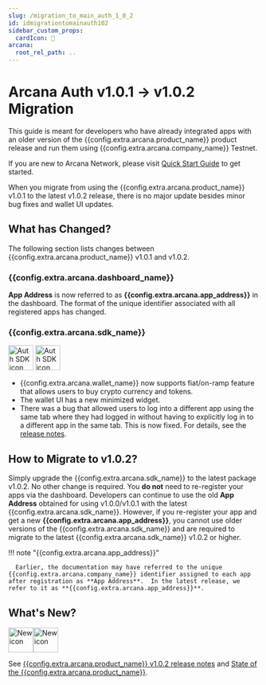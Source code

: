 ```yaml
---
slug: /migration_to_main_auth_1_0_2
id: idmigrationtomainauth102
sidebar_custom_props:
  cardIcon: 📂
arcana:
  root_rel_path: ..
---
```


# Arcana Auth v1.0.1 -> v1.0.2 Migration

This guide is meant for developers who have already integrated apps with an older version of the {{config.extra.arcana.product_name}}  product release and run them using {{config.extra.arcana.company_name}}  Testnet. 

If you are new to Arcana Network, please visit [Quick Start Guide]({{page.meta.arcana.root_rel_path}}/walletsdk/wallet_qs.md) to get started.

When you migrate from using the {{config.extra.arcana.product_name}}  v1.0.1 to the latest v1.0.2 release, there is no major update besides minor bug fixes and wallet UI updates.

## What has Changed?

The following section lists changes between {{config.extra.arcana.product_name}} v1.0.1 and v1.0.2. 

### {{config.extra.arcana.dashboard_name}} 

**App Address** is now referred to as **{{config.extra.arcana.app_address}}** in the dashboard. The format of the unique identifier associated with all registered apps has changed. 

### {{config.extra.arcana.sdk_name}} 

<img src="/img/icons/i_an_authsdk_light.png#only-light" alt="Auth SDK icon" width="50" />
<img src="/img/icons/i_an_authsdk_dark.png#only-dark" alt="Auth SDK icon" width="50" />

* {{config.extra.arcana.wallet_name}}  now supports fiat/on-ramp feature that allows users to buy crypto currency and tokens.
* The wallet UI has a new minimized widget.
* There was a bug that allowed users to log into a different app using the same tab where they had logged in without having to explicitly log in to a different app in the same tab. This is now fixed. For details, see the [release notes]({{page.meta.arcana.root_rel_path}}/relnotes/rn_main_auth_v1.0.2.md).

## How to Migrate to v1.0.2?

Simply upgrade the {{config.extra.arcana.sdk_name}} to the latest package v1.0.2. No other change is required. You **do not** need to re-register your apps via the dashboard. Developers can continue to use the old **App Address** obtained for using v1.0.0/v1.0.1 with the latest {{config.extra.arcana.sdk_name}}.  However, if you re-register your app and get a new **{{config.extra.arcana.app_address}}**, you cannot use older versions of the {{config.extra.arcana.sdk_name}}  and are required to migrate to the latest {{config.extra.arcana.sdk_name}} v1.0.2 or higher.

!!! note "{{config.extra.arcana.app_address}}"

      Earlier, the documentation may have referred to the unique {{config.extra.arcana.company_name}} identifier assigned to each app after registration as **App Address**.  In the latest release, we refer to it as **{{config.extra.arcana.app_address}}**. 

## What's New?

<img src="/img/icon_new_light.png#only-light" alt="New icon" width="50" /><img src="/img/icon_new_dark.png#only-dark" alt="New icon" width="50" />

See [{{config.extra.arcana.product_name}} v1.0.2 release notes]({{page.meta.arcana.root_rel_path}}/relnotes/rn_main_auth_v1.0.2.md) and [State of the {{config.extra.arcana.product_name}}]({{page.meta.arcana.root_rel_path}}/state_of_the_ntwk.md).
